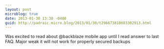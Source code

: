 ```yaml
---
layout: post
microblog: true
date: 2013-01-30 13:38 -0400
guid: http://padraic.micro.blog/2013/01/30/t296673818603302913.html
---
```

Was excited to read about @backblaze mobile app until I read answer to last FAQ. Major weak it will not work for properly secured backups
